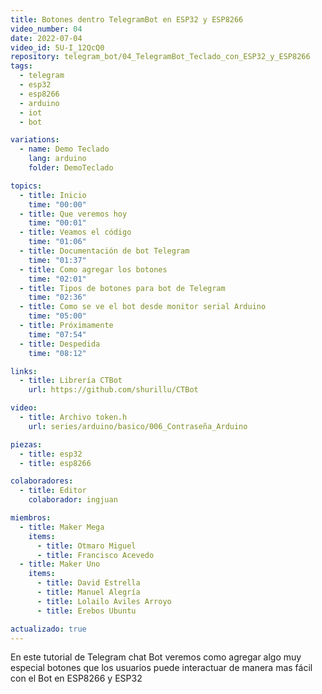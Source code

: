 ```yaml
---
title: Botones dentro TelegramBot en ESP32 y ESP8266
video_number: 04
date: 2022-07-04
video_id: 5U-I_12QcQ0
repository: telegram_bot/04_TelegramBot_Teclado_con_ESP32_y_ESP8266
tags:
  - telegram
  - esp32
  - esp8266
  - arduino
  - iot
  - bot

variations:
  - name: Demo Teclado
    lang: arduino
    folder: DemoTeclado

topics:
  - title: Inicio
    time: "00:00"
  - title: Que veremos hoy
    time: "00:01"
  - title: Veamos el código
    time: "01:06"
  - title: Documentación de bot Telegram
    time: "01:37"
  - title: Como agregar los botones
    time: "02:01"
  - title: Tipos de botones para bot de Telegram
    time: "02:36"
  - title: Como se ve el bot desde monitor serial Arduino
    time: "05:00"
  - title: Próximamente
    time: "07:54"
  - title: Despedida
    time: "08:12"

links:
  - title: Librería CTBot
    url: https://github.com/shurillu/CTBot

video:
  - title: Archivo token.h
    url: series/arduino/basico/006_Contraseña_Arduino

piezas:
  - title: esp32
  - title: esp8266

colaboradores:
  - title: Editor
    colaborador: ingjuan

miembros:
  - title: Maker Mega
    items:
      - title: Otmaro Miguel
      - title: Francisco Acevedo
  - title: Maker Uno
    items:
      - title: David Estrella
      - title: Manuel Alegría
      - title: Lolailo Aviles Arroyo
      - title: Erebos Ubuntu

actualizado: true
---
```


En este tutorial de Telegram chat Bot veremos como agregar algo muy especial botones que los usuarios puede interactuar de manera mas fácil con el Bot en ESP8266 y ESP32
